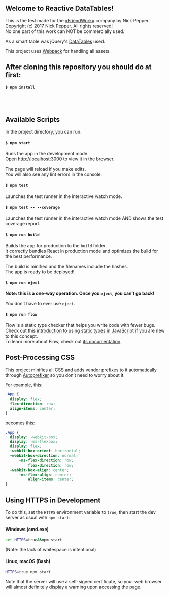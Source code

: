 ## Welcome to Reactive DataTables!

This is the test made for the [&laquo;FriendWork&raquo;](https://friend.work/) company by Nick Pepper.<br>
Copyright (c) 2017 Nick Pepper. All rights reserved!<br>
No one part of this work can NOT be commercially used.


As a smart table was jQuery's [DataTables](https://datatables.net/) used.


This project uses [Webpack](https://webpack.js.org/) for handling all assets.



## After cloning this repository you should do at first:

#### `$ npm install`


<br>
<br>

## Available Scripts

In the project directory, you can run:

#### `$ npm start`

Runs the app in the development mode.<br>
Open [http://localhost:3000](http://localhost:3000) to view it in the browser.

The page will reload if you make edits.<br>
You will also see any lint errors in the console.

#### `$ npm test`

Launches the test runner in the interactive watch mode.

#### `$ npm test -- --coverage`

Launches the test runner in the interactive watch mode AND shows the test coverage report.

#### `$ npm run build`

Builds the app for production to the `build` folder.<br>
It correctly bundles React in production mode and optimizes the build for the best performance.

The build is minified and the filenames include the hashes.<br>
The app is ready to be deployed!

#### `$ npm run eject`

**Note: this is a one-way operation. Once you `eject`, you can’t go back!**

You don’t have to ever use `eject`.

#### `$ npm run flow`

Flow is a static type checker that helps you write code with fewer bugs. Check out this [introduction to using static types in JavaScript](https://medium.com/@preethikasireddy/why-use-static-types-in-javascript-part-1-8382da1e0adb) if you are new to this concept.<br>
To learn more about Flow, check out [its documentation](https://flowtype.org/).



## Post-Processing CSS

This project minifies all CSS and adds vendor prefixes to it automatically through [Autoprefixer](https://github.com/postcss/autoprefixer) so you don’t need to worry about it.

For example, this:

```css
.App {
  display: flex;
  flex-direction: row;
  align-items: center;
}
```

becomes this:

```css
.App {
  display: -webkit-box;
  display: -ms-flexbox;
  display: flex;
  -webkit-box-orient: horizontal;
  -webkit-box-direction: normal;
      -ms-flex-direction: row;
          flex-direction: row;
  -webkit-box-align: center;
      -ms-flex-align: center;
          align-items: center;
}
```



## Using HTTPS in Development

To do this, set the `HTTPS` environment variable to `true`, then start the dev server as usual with `npm start`:

#### Windows (cmd.exe)

```cmd
set HTTPS=true&&npm start
```

(Note: the lack of whitespace is intentional)

#### Linux, macOS (Bash)

```bash
HTTPS=true npm start
```

Note that the server will use a self-signed certificate, so your web browser will almost definitely display a warning upon accessing the page.



